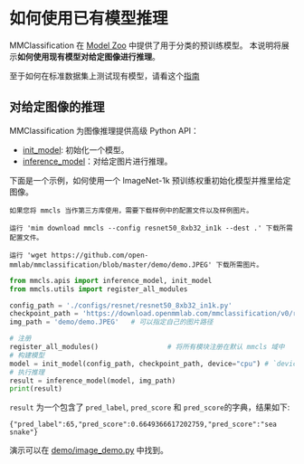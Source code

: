 # 如何使用已有模型推理

MMClassification 在 [Model Zoo](../model_zoo.md) 中提供了用于分类的预训练模型。
本说明将展示**如何使用现有模型对给定图像进行推理**。

至于如何在标准数据集上测试现有模型，请看这个[指南](./train_test.md#推理)

## 对给定图像的推理

MMClassification 为图像推理提供高级 Python API：

- [init_model](mmcls.apis.init_model): 初始化一个模型。
- [inference_model](mmcls.apis.inference_model)：对给定图片进行推理。

下面是一个示例，如何使用一个 ImageNet-1k 预训练权重初始化模型并推里给定图像。

```{note}
如果您将 mmcls 当作第三方库使用，需要下载样例中的配置文件以及样例图片。

运行 'mim download mmcls --config resnet50_8xb32_in1k --dest .' 下载所需配置文件。

运行 'wget https://github.com/open-mmlab/mmclassification/blob/master/demo/demo.JPEG' 下载所需图片。
```

```python
from mmcls.apis import inference_model, init_model
from mmcls.utils import register_all_modules

config_path = './configs/resnet/resnet50_8xb32_in1k.py'
checkpoint_path = 'https://download.openmmlab.com/mmclassification/v0/resnet/resnet50_8xb32_in1k_20210831-ea4938fc.pth' # 也可以设置为一个本地的路径
img_path = 'demo/demo.JPEG'   # 可以指定自己的图片路径

# 注册
register_all_modules()                 # 将所有模块注册在默认 mmcls 域中
# 构建模型
model = init_model(config_path, checkpoint_path, device="cpu") # `device` 可以为 'cuda:0'
# 执行推理
result = inference_model(model, img_path)
print(result)
```

`result` 为一个包含了 `pred_label`, `pred_score` 和 `pred_score`的字典，结果如下:

```text
{"pred_label":65,"pred_score":0.6649366617202759,"pred_score":"sea snake"}
```

演示可以在 [demo/image_demo.py](https://github.com/open-mmlab/mmclassification/blob/1.x/demo/image_demo.py) 中找到。
